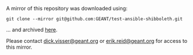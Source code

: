 A mirror of this repository was downloaded using:

    git clone --mirror git@github.com:GEANT/test-ansible-shibboleth.git

 ... and archived [here](https://geant.box.com/shared/static/xhw152u2s602qv4f3cz1agbgafd5vsfq.tgz).

 Please contact dick.visser@geant.org or erik.reid@geant.org for access to this mirror.
